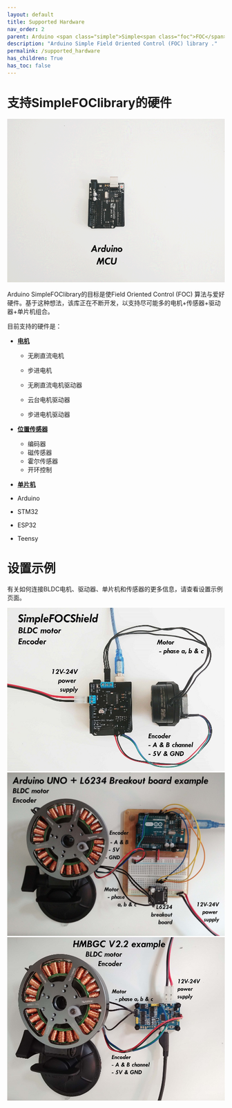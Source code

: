 ```yaml
---
layout: default
title: Supported Hardware
nav_order: 2
parent: Arduino <span class="simple">Simple<span class="foc">FOC</span>library</span>
description: "Arduino Simple Field Oriented Control (FOC) library ."
permalink: /supported_hardware
has_children: True
has_toc: false
---
```


# <span class="simple">支持Simple<span class="foc">FOC</span>library</span>的硬件

<p>
<img src="extras/Images/connection.gif" class="width60">
</p>
Arduino SimpleFOClibrary的目标是使Field Oriented Control (FOC) 算法与爱好硬件。基于这种想法，该库正在不断开发，以支持尽可能多的电机+传感器+驱动器+单片机组合。

目前支持的硬件是：

-  **[电机 <i class="fa fa-external-link"></i>](motors)**

    - 无刷直流电机
    - 步进电机

    - 无刷直流电机驱动器
    - 云台电机驱动器
    - 步进电机驱动器
-  **[位置传感器 <i class="fa fa-external-link"></i>](position_sensors)**
    - 编码器
    - 磁传感器
    - 霍尔传感器
    - 开环控制
-  **[单片机  <i class="fa fa-external-link"></i>](microcontrollers)** 
  - Arduino
  - STM32
  - ESP32
  - Teensy

# 设置示例  

有关如何连接BLDC电机、驱动器、单片机和传感器的更多信息，请查看设置示例页面。

<a href="arduino_simplefoc_shield"><img src="extras/Images/foc_shield_v13.jpg" class="img200 img_third"> </a>
<a href="arduino_l6234"> <img src="extras/Images/uno_l6234.jpg" class="img200 img_third"> </a>
<a href="hmbgc"><img src="extras/Images/hmbgc_v22.jpg" class="img200 img_third"> </a>